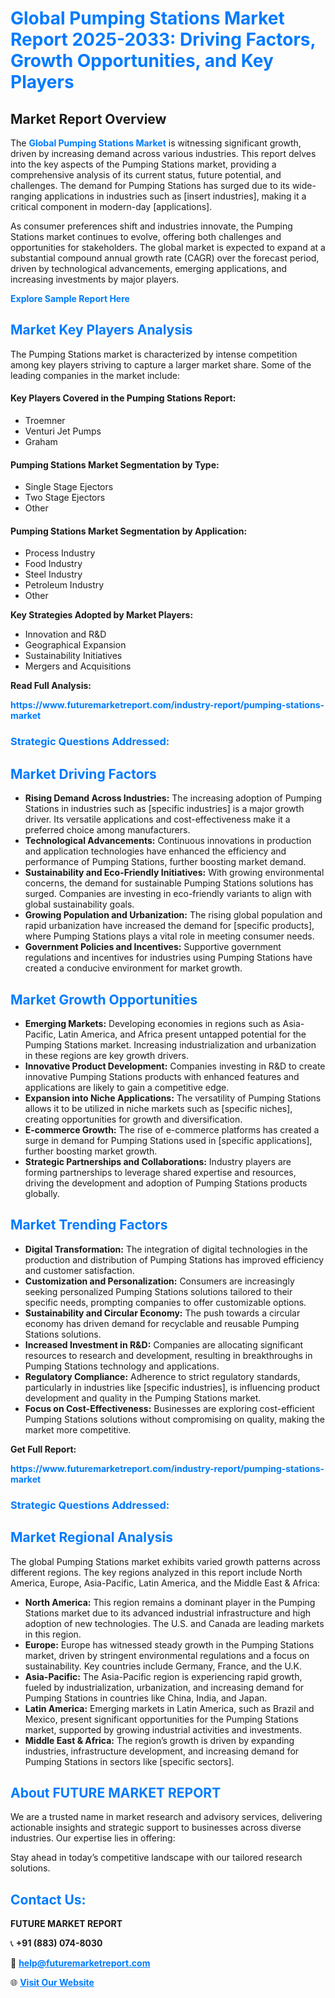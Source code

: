 <h1 style="color: #007BFF;">Global Pumping Stations Market Report 2025-2033: Driving Factors, Growth Opportunities, and Key Players</h1>

<section id="overview">
<h2>Market Report Overview</h2>
<p>The <a href="https://www.futuremarketreport.com/industry-report/pumping-stations-market" style="color: #007BFF; text-decoration: none;"><strong>Global Pumping Stations Market</strong></a> is witnessing significant growth, driven by increasing demand across various industries. This report delves into the key aspects of the Pumping Stations market, providing a comprehensive analysis of its current status, future potential, and challenges. The demand for Pumping Stations has surged due to its wide-ranging applications in industries such as [insert industries], making it a critical component in modern-day [applications].</p>
<p>As consumer preferences shift and industries innovate, the Pumping Stations market continues to evolve, offering both challenges and opportunities for stakeholders. The global market is expected to expand at a substantial compound annual growth rate (CAGR) over the forecast period, driven by technological advancements, emerging applications, and increasing investments by major players.</p>
</section>

<section id="overview">
<p><a href="https://www.futuremarketreport.com/request-sample/reportId=36001" style="color: #007BFF; text-decoration: none;"><strong>Explore Sample Report Here</strong></a></p>
</section>

<section id="key-players">
<h2 style="color: #007BFF;">Market Key Players Analysis</h2>
<p>The Pumping Stations market is characterized by intense competition among key players striving to capture a larger market share. Some of the leading companies in the market include:</p>
<h4>Key Players Covered in the Pumping Stations Report:</h4>
<ul><li>Troemner</li><li>Venturi Jet Pumps</li><li>Graham</li></ul>
<h4>Pumping Stations Market Segmentation by Type:</h4>
<ul><li>Single Stage Ejectors</li><li>Two Stage Ejectors</li><li>Other</li></ul>

<h4>Pumping Stations Market Segmentation by Application:</h4>
<ul><li>Process Industry</li><li>Food Industry</li><li>Steel Industry</li><li>Petroleum Industry</li><li>Other</li></ul>
<p><strong>Key Strategies Adopted by Market Players:</strong></p>
<ul>
<li>Innovation and R&D</li>
<li>Geographical Expansion</li>
<li>Sustainability Initiatives</li>
<li>Mergers and Acquisitions</li>
</ul>
</section>

<section>
<p><strong>Read Full Analysis: </strong></p><a href="https://www.futuremarketreport.com/industry-report/pumping-stations-market" style="color: #007BFF; text-decoration: none;"><strong>https://www.futuremarketreport.com/industry-report/pumping-stations-market</strong></a>
<h3 style="color: #007BFF;">Strategic Questions Addressed:</h3>
</section>

<section id="driving-factors">
<h2 style="color: #007BFF;">Market Driving Factors</h2>
<ul>
<li><strong>Rising Demand Across Industries:</strong> The increasing adoption of Pumping Stations in industries such as [specific industries] is a major growth driver. Its versatile applications and cost-effectiveness make it a preferred choice among manufacturers.</li>
<li><strong>Technological Advancements:</strong> Continuous innovations in production and application technologies have enhanced the efficiency and performance of Pumping Stations, further boosting market demand.</li>
<li><strong>Sustainability and Eco-Friendly Initiatives:</strong> With growing environmental concerns, the demand for sustainable Pumping Stations solutions has surged. Companies are investing in eco-friendly variants to align with global sustainability goals.</li>
<li><strong>Growing Population and Urbanization:</strong> The rising global population and rapid urbanization have increased the demand for [specific products], where Pumping Stations plays a vital role in meeting consumer needs.</li>
<li><strong>Government Policies and Incentives:</strong> Supportive government regulations and incentives for industries using Pumping Stations have created a conducive environment for market growth.</li>
</ul>
</section>

<section id="growth-opportunities">
<h2 style="color: #007BFF;">Market Growth Opportunities</h2>
<ul>
<li><strong>Emerging Markets:</strong> Developing economies in regions such as Asia-Pacific, Latin America, and Africa present untapped potential for the Pumping Stations market. Increasing industrialization and urbanization in these regions are key growth drivers.</li>
<li><strong>Innovative Product Development:</strong> Companies investing in R&D to create innovative Pumping Stations products with enhanced features and applications are likely to gain a competitive edge.</li>
<li><strong>Expansion into Niche Applications:</strong> The versatility of Pumping Stations allows it to be utilized in niche markets such as [specific niches], creating opportunities for growth and diversification.</li>
<li><strong>E-commerce Growth:</strong> The rise of e-commerce platforms has created a surge in demand for Pumping Stations used in [specific applications], further boosting market growth.</li>
<li><strong>Strategic Partnerships and Collaborations:</strong> Industry players are forming partnerships to leverage shared expertise and resources, driving the development and adoption of Pumping Stations products globally.</li>
</ul>
</section>

<section id="trending-factors">
<h2 style="color: #007BFF;">Market Trending Factors</h2>
<ul>
<li><strong>Digital Transformation:</strong> The integration of digital technologies in the production and distribution of Pumping Stations has improved efficiency and customer satisfaction.</li>
<li><strong>Customization and Personalization:</strong> Consumers are increasingly seeking personalized Pumping Stations solutions tailored to their specific needs, prompting companies to offer customizable options.</li>
<li><strong>Sustainability and Circular Economy:</strong> The push towards a circular economy has driven demand for recyclable and reusable Pumping Stations solutions.</li>
<li><strong>Increased Investment in R&D:</strong> Companies are allocating significant resources to research and development, resulting in breakthroughs in Pumping Stations technology and applications.</li>
<li><strong>Regulatory Compliance:</strong> Adherence to strict regulatory standards, particularly in industries like [specific industries], is influencing product development and quality in the Pumping Stations market.</li>
<li><strong>Focus on Cost-Effectiveness:</strong> Businesses are exploring cost-efficient Pumping Stations solutions without compromising on quality, making the market more competitive.</li>
</ul>
</section>

<section>
<p><strong>Get Full Report: </strong></p><a href="https://www.futuremarketreport.com/industry-report/pumping-stations-market" style="color: #007BFF; text-decoration: none;"><strong>https://www.futuremarketreport.com/industry-report/pumping-stations-market</strong></a>
<h3 style="color: #007BFF;">Strategic Questions Addressed:</h3>
</section>


<section id="regional-analysis">
<h2 style="color: #007BFF;">Market Regional Analysis</h2>
<p>The global Pumping Stations market exhibits varied growth patterns across different regions. The key regions analyzed in this report include North America, Europe, Asia-Pacific, Latin America, and the Middle East & Africa:</p>
<ul>
<li><strong>North America:</strong> This region remains a dominant player in the Pumping Stations market due to its advanced industrial infrastructure and high adoption of new technologies. The U.S. and Canada are leading markets in this region.</li>
<li><strong>Europe:</strong> Europe has witnessed steady growth in the Pumping Stations market, driven by stringent environmental regulations and a focus on sustainability. Key countries include Germany, France, and the U.K.</li>
<li><strong>Asia-Pacific:</strong> The Asia-Pacific region is experiencing rapid growth, fueled by industrialization, urbanization, and increasing demand for Pumping Stations in countries like China, India, and Japan.</li>
<li><strong>Latin America:</strong> Emerging markets in Latin America, such as Brazil and Mexico, present significant opportunities for the Pumping Stations market, supported by growing industrial activities and investments.</li>
<li><strong>Middle East & Africa:</strong> The region’s growth is driven by expanding industries, infrastructure development, and increasing demand for Pumping Stations in sectors like [specific sectors].</li>
</ul>
</section>

<footer>
<h2 style="color: #007BFF;">About FUTURE MARKET REPORT</h2>
<p>We are a trusted name in market research and advisory services, delivering actionable insights and strategic support to businesses across diverse industries. Our expertise lies in offering:</p>

<p>Stay ahead in today’s competitive landscape with our tailored research solutions.</p>

<h2 style="color: #007BFF;">Contact Us:</h2>
<p><strong>FUTURE MARKET REPORT</strong></p>
<p>📞 <strong>+91 (883) 074-8030</strong></p>
<p>📧 <strong><a href="mailto:help@futuremarketreport.com" style="color: #007BFF;">help@futuremarketreport.com</a></strong></p>
<p>🌐 <strong><a href="https://www.futuremarketreport.com/" style="color: #007BFF;">Visit Our Website</a></strong></p>
</footer>